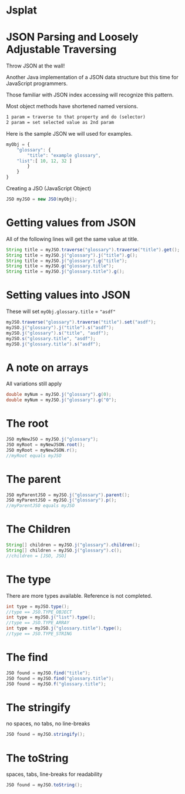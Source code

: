 Jsplat
====

JSON Parsing and Loosely Adjustable Traversing
====

Throw JSON at the wall!

Another Java implementation of a JSON data structure but this time for JavaScript programmers.

Those familiar with JSON index accessing will recognize this pattern.

Most object methods have shortened named versions.

```xml
1 param = traverse to that property and do (selector)
2 param = set selected value as 2nd param
```
Here is the sample JSON we will used for examples.
```javascript
myObj = {
    "glossary": {
        "title": "example glossary",
	"list":[ 10, 12, 32 ]
        }
    }
}
```
Creating a JSO (JavaScript Object)
```java
JSO myJSO = new JSO(myObj);
```


Getting values from JSON
==
All of the following lines will get the same value at title.
```java
String title = myJSO.traverse("glossary").traverse("title").get();
String title = myJSO.j("glossary").j("title").g();
String title = myJSO.j("glossary").g("title");
String title = myJSO.g("glossary.title");
String title = myJSO.j("glossary.title").g();
```


Setting values into JSON
==
These will set `myObj.glossary.title` = `"asdf"`
```java
myJSO.traverse("glossary").traverse("title").set("asdf");
myJSO.j("glossary").j("title").s("asdf");
myJSO.j("glossary").s("title", "asdf");
myJSO.s("glossary.title", "asdf");
myJSO.j("glossary.title").s("asdf");
```

A note on arrays
==
All variations still apply
```java
double myNum = myJSO.j("glossary").g(0);
double myNum = myJSO.j("glossary").g("0");
```

The root
==
```java
JSO myNewJSO = myJSO.j("glossary");
JSO myRoot = myNewJSON.root();
JSO myRoot = myNewJSON.r();
//myRoot equals myJSO
```

The parent
==
```java
JSO myParentJSO = myJSO.j("glossary").parent();
JSO myParentJSO = myJSO.j("glossary").p();
//myParentJSO equals myJSO
```

The Children
==
```java
String[] children = myJSO.j("glossary").children();
String[] children = myJSO.j("glossary").c();
//children = [JSO, JSO]
```

The type
==
There are more types available. Reference is not completed.
```java
int type = myJSO.type();
//type == JSO.TYPE_OBJECT
int type = myJSO.j("list").type();
//type == JSO.TYPE_ARRAY
int type = myJSO.j("glossary.title").type();
//type == JSO.TYPE_STRING
```

The find
==
```java
JSO found = myJSO.find("title");
JSO found = myJSO.find("glossary.title");
JSO found = myJSO.f("glossary.title");
```

The stringify
==
no spaces, no tabs, no line-breaks
```java
JSO found = myJSO.stringify();
```

The toString
==
spaces, tabs, line-breaks for readability
```java
JSO found = myJSO.toString();
```
